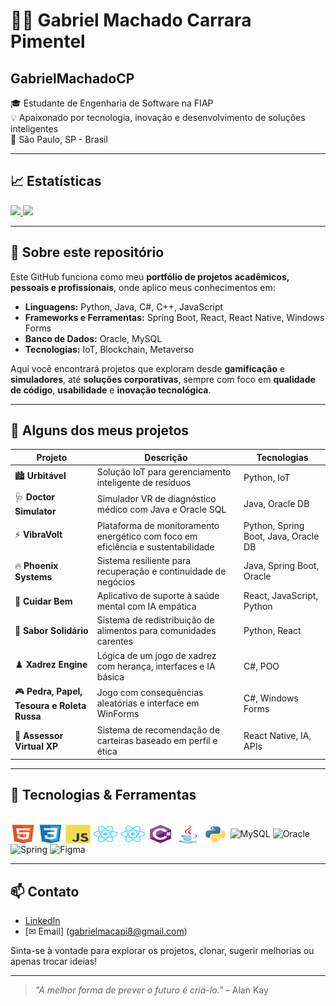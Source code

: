 # 👨‍💻 Gabriel Machado Carrara Pimentel
## GabrielMachadoCP

🎓 Estudante de Engenharia de Software na FIAP  
💡 Apaixonado por tecnologia, inovação e desenvolvimento de soluções inteligentes  
📍 São Paulo, SP - Brasil

---

## 📈 Estatísticas

<a href="https://github.com/gabrielmachadocp">
  <img height="180em" src="https://github-readme-stats.vercel.app/api?username=gabrielmachadocp&show_icons=true&theme=dracula"/>
  <img height="180em" src="https://github-readme-stats.vercel.app/api/top-langs/?username=gabrielmachadocp&theme=dracula"/>
</a>

---

## 📂 Sobre este repositório

Este GitHub funciona como meu **portfólio de projetos acadêmicos, pessoais e profissionais**, onde aplico meus conhecimentos em:

- **Linguagens:** Python, Java, C#, C++, JavaScript  
- **Frameworks e Ferramentas:** Spring Boot, React, React Native, Windows Forms  
- **Banco de Dados:** Oracle, MySQL  
- **Tecnologias:** IoT, Blockchain, Metaverso

Aqui você encontrará projetos que exploram desde **gamificação** e **simuladores**, até **soluções corporativas**, sempre com foco em **qualidade de código**, **usabilidade** e **inovação tecnológica**.

---

## 🚀 Alguns dos meus projetos

| Projeto | Descrição | Tecnologias |
|--------|-----------|-------------|
| 🏙️ **Urbitável** | Solução IoT para gerenciamento inteligente de resíduos | Python, IoT |
| 🩺 **Doctor Simulator** | Simulador VR de diagnóstico médico com Java e Oracle SQL | Java, Oracle DB |
| ⚡ **VibraVolt** | Plataforma de monitoramento energético com foco em eficiência e sustentabilidade | Python, Spring Boot, Java, Oracle DB |
| 🔥 **Phoenix Systems** | Sistema resiliente para recuperação e continuidade de negócios | Java, Spring Boot, Oracle |
| 🧠 **Cuidar Bem** | Aplicativo de suporte à saúde mental com IA empática | React, JavaScript, Python |
| 🍲 **Sabor Solidário** | Sistema de redistribuição de alimentos para comunidades carentes | Python, React |
| ♟️ **Xadrez Engine** | Lógica de um jogo de xadrez com herança, interfaces e IA básica | C#, POO |
| 🎮 **Pedra, Papel, Tesoura e Roleta Russa** | Jogo com consequências aleatórias e interface em WinForms | C#, Windows Forms |
| 💼 **Assessor Virtual XP** | Sistema de recomendação de carteiras baseado em perfil e ética | React Native, IA, APIs |

---

## 🧰 Tecnologias & Ferramentas

<div style="display: inline_block"><br>
  <img align="center" alt="HTML" height="30" width="40" src="https://raw.githubusercontent.com/devicons/devicon/master/icons/html5/html5-original.svg">
  <img align="center" alt="CSS" height="30" width="40" src="https://raw.githubusercontent.com/devicons/devicon/master/icons/css3/css3-original.svg">
  <img align="center" alt="JS" height="30" width="40" src="https://raw.githubusercontent.com/devicons/devicon/master/icons/javascript/javascript-original.svg">
  <img align="center" alt="React" height="30" width="40" src="https://raw.githubusercontent.com/devicons/devicon/master/icons/react/react-original.svg">
  <img align="center" alt="ReactNative" height="30" width="40" src="https://raw.githubusercontent.com/devicons/devicon/master/icons/react/react-original.svg">
  <img align="center" alt="Csharp" height="30" width="40" src="https://raw.githubusercontent.com/devicons/devicon/master/icons/csharp/csharp-original.svg">
  <img align="center" alt="Java" height="30" width="40" src="https://raw.githubusercontent.com/devicons/devicon/master/icons/java/java-original.svg">
  <img align="center" alt="Python" height="30" width="40" src="https://raw.githubusercontent.com/devicons/devicon/master/icons/python/python-original.svg">
  <img align="center" alt="MySQL" height="30" width="40" src="https://cdn.jsdelivr.net/gh/devicons/devicon/icons/mysql/mysql-original.svg">
  <img align="center" alt="Oracle" height="30" width="40" src="https://cdn.jsdelivr.net/gh/devicons/devicon/icons/oracle/oracle-original.svg">
  <img align="center" alt="Spring" height="30" width="40" src="https://cdn.jsdelivr.net/gh/devicons/devicon/icons/spring/spring-original.svg">
  <img align="center" alt="Figma" height="30" width="40" src="https://cdn.jsdelivr.net/gh/devicons/devicon/icons/figma/figma-original.svg">
</div>

---

## 📫 Contato

- [LinkedIn](https://www.linkedin.com/in/gabriel-machado-carrara-pimentel-590753239/)
- [✉ Email] (gabrielmacapi8@gmail.com)

Sinta-se à vontade para explorar os projetos, clonar, sugerir melhorias ou apenas trocar ideias!

---

> _"A melhor forma de prever o futuro é criá-lo."_ – Alan Kay

